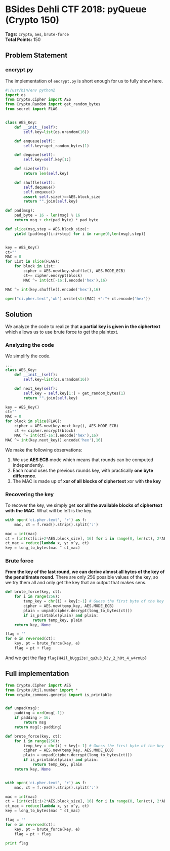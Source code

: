 # BSides Dehli CTF 2018: pyQueue (Crypto 150)

__Tags:__ `crypto`, `aes`, `brute-force`  
__Total Points:__ 150

## Problem Statement

### encrypt.py
The implementation of `encrypt.py` is short enough for us to fully show here.

```python
#!/usr/bin/env python2
import os
from Crypto.Cipher import AES
from Crypto.Random import get_random_bytes
from secret import FLAG


class AES_Key:
    def __init__(self):
        self.key=list(os.urandom(16))

    def enqueue(self):
        self.key+=get_random_bytes(1)

    def dequeue(self):
        self.key=self.key[1:]

    def size(self):
        return len(self.key)

    def shuffle(self):
        self.dequeue()
        self.enqueue()
        assert self.size()==AES.block_size
        return "".join(self.key)

def pad(msg):
    pad_byte = 16 - len(msg) % 16
    return msg + chr(pad_byte) * pad_byte

def slice(msg,step = AES.block_size):
    yield [pad(msg)[i:i+step] for i in range(0,len(msg),step)]


key = AES_Key()
ct=""
MAC = 0
for List in slice(FLAG):
    for block in List:
        cipher = AES.new(key.shuffle(), AES.MODE_ECB)
        ct+= cipher.encrypt(block)
        MAC ^= int(ct[-16:].encode('hex'),16)

MAC ^= int(key.shuffle().encode('hex'),16)

open("ci.pher.text",'wb').write(str(MAC) +":"+ ct.encode('hex'))
```

## Solution

We analyze the code to realize that __a partial key is given in the ciphertext__ which allows us to use brute force to get the plaintext.

### Analyzing the code

We simplify the code.

```python
...
class AES_Key:
    def __init__(self):
        self.key=list(os.urandom(16))

    def next_key(self):
        self.key = self.key[1:] + get_random_bytes(1)
        return "".join(self.key)

key = AES_Key()
ct=""
MAC = 0
for block in slice(FLAG):
    cipher = AES.new(key.next_key(), AES.MODE_ECB)
    ct += cipher.encrypt(block)
    MAC ^= int(ct[-16:].encode('hex'),16)
MAC ^= int(key.next_key().encode('hex'),16)
```

We make the following observations:

1. We use __AES ECB__ mode which means that rounds can be computed independently.
1. Each round uses the previous rounds key, with practically __one byte difference__.
2. The MAC is made up of __xor of all blocks of ciphertext__ xor with __the key__

### Recovering the key

To recover the key, we simply get __xor all the available blocks of ciphertext with the MAC__. What will be left is the key.

```python
with open('ci.pher.text', 'r') as f:
    mac, ct = f.read().strip().split(':')

mac = int(mac)
ct = [int(ct[i:i+2*AES.block_size], 16) for i in range(0, len(ct), 2*AES.block_size)]
ct_mac = reduce(lambda x, y: x^y, ct)
key = long_to_bytes(mac ^ ct_mac)
```

### Brute force

__From the key of the last round, we can derive almost all bytes of the key of the penultimate round.__ There are only 256 possible values of the key, so we try them all and only get the key that an output that makes sens.

```python
def brute_force(key, ct):
    for i in range(256):
        temp_key = chr(i) + key[:-1] # Guess the first byte of the key
        cipher = AES.new(temp_key, AES.MODE_ECB)
        plain = unpad(cipher.decrypt(long_to_bytes(ct)))
        if is_printable(plain) and plain:
            return temp_key, plain
    return key, None

flag = ''
for e in reversed(ct):
    key, pt = brute_force(key, e)
    flag = pt + flag
```

And we get the flag `flag{H4il_bUggi3s!_qu3u3_k3y_2_h0t_4_w4rmUp}`

## Full implementation

```python
from Crypto.Cipher import AES
from Crypto.Util.number import *
from crypto_commons.generic import is_printable


def unpad(msg):
    padding = ord(msg[-1])
    if padding > 16:
        return msg
    return msg[:-padding]

def brute_force(key, ct):
    for i in range(256):
        temp_key = chr(i) + key[:-1] # Guess the first byte of the key
        cipher = AES.new(temp_key, AES.MODE_ECB)
        plain = unpad(cipher.decrypt(long_to_bytes(ct)))
        if is_printable(plain) and plain:
            return temp_key, plain
    return key, None


with open('ci.pher.text', 'r') as f:
    mac, ct = f.read().strip().split(':')

mac = int(mac)
ct = [int(ct[i:i+2*AES.block_size], 16) for i in range(0, len(ct), 2*AES.block_size)]
ct_mac = reduce(lambda x, y: x^y, ct)
key = long_to_bytes(mac ^ ct_mac)

flag = ''
for e in reversed(ct):
    key, pt = brute_force(key, e)
    flag = pt + flag

print flag

```
